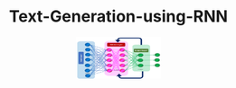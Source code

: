 <h1 align="center">Text-Generation-using-RNN</h1>

<p align="center">
  <img src="assets/rnn.png" alt="Project Overview" width="150">
</p>